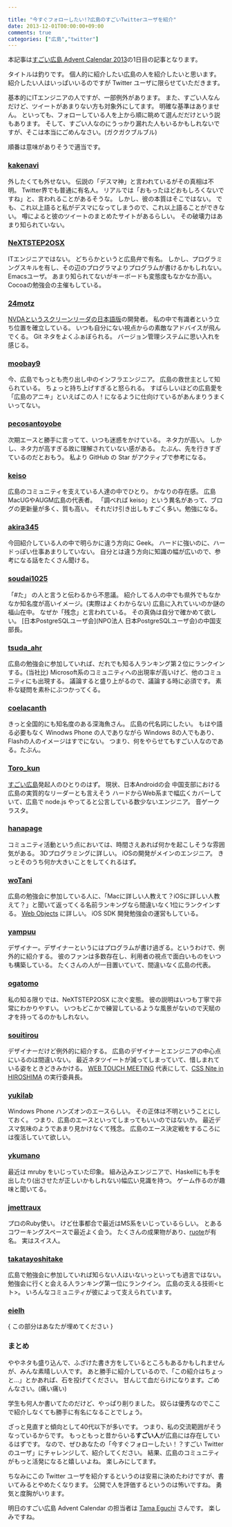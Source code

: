 ```yaml
---

title: "今すぐフォローしたい!?広島のすごいTwitterユーザを紹介"
date: 2013-12-01T00:00:00+09:00
comments: true
categories: ["広島","twitter"]
---
```


本記事は[すごい広島 Advent Calendar 2013](http://www.adventar.org/calendars/74)の1日目の記事となります。

タイトルは釣りです。
個人的に紹介したい広島の人を紹介したいと思います。
紹介したい人はいっぱいいるのですが Twitter ユーザに限らせていただきます。

基本的にITエンジニアの人ですが、一部例外があります。
また、すごい人なんだけど、ツイートがあまりない方も対象外にしてます。
明確な基準はありません。
といっても、フォローしている人を上から順に眺めて選んだだけという説もあります。
そして、すごい人なのにうっかり漏れた人もいるかもしれないですが、そこは本当にごめんなさい。(ガクガクブルブル)

順番は意味がありそうで適当です。


### [kakenavi](https://twitter.com/kakenavi)

外したくても外せない。
伝説の「デスマ神」と言われているがその真相は不明。
Twitter界でも普通に有名人。
リアルでは「おもったほどおもしろくないですね」と、言われることがあるそうな。
しかし、彼の本質はそこではない。
でも、これ以上語ると私がデスマになってしまうので、これ以上語ることができない。
噂によると彼のツイートのまとめたサイトがあるらしい。
その破壊力はあまり知られていない。


### [NeXTSTEP2OSX](https://twitter.com/NeXTSTEP2OSX)

ITエンジニアではない。
どちらかというと広島弁で有名。
しかし、プログラミングスキルを有し、その辺のプログラマよりプログラムが書けるかもしれない。
Emacsユーザ。
あまり知られてないがキーボードも変態度もなかなか高い。
Cocoaの勉強会の主催もしている。


### [24motz](https://twitter.com/24motz)

[NVDAというスクリーンリーダの日本語版](http://sourceforge.jp/projects/nvdajp/)の開発者。
私の中で有識者という立ち位置を確立している。
いつも自分にない視点からの素敵なアドバイスが飛んでくる。
Git ネタをよくふぁぼられる。
バージョン管理システムに思い入れを感じる。


### [moobay9](https://twitter.com/moobay9)

今、広島でもっとも売り出し中のインフラエンジニア。
広島の救世主として知られている。
ちょっと持ち上げすぎると怒られる。
すばらしいほどの広島愛を「広島のアニキ」といえばこの人！になるように仕向けているがあんまりうまくいってない。


### [pecosantoyobe](https://twitter.com/pecosantoyobe)

次期エースと勝手に言ってて、いつも迷惑をかけている。
ネタ力が高い。
しかし、ネタ力が高すぎる故に理解されていない感がある。
たぶん、先を行きすぎているのだとおもう。
私より GitHub の Star がアクティブで参考になる。


### [keiso](https://twitter.com/keiso)

広島のコミュニティを支えている人達の中でひとり。
かなりの存在感。
広島MacUGやAUGM広島の代表者。
「調べれば keiso」という異名があって、ブログの更新量が多く、質も高い。
それだけ引き出しもすごく多い。勉強になる。


### [akira345](https://twitter.com/akira345)

今回紹介している人の中で明らかに違う方向に Geek。
ハードに強いのに、ハードっぽい仕事あまりしていない。
自分とは違う方向に知識の幅が広いので、参考になる話をたくさん聞ける。


### [soudai1025](https://twitter.com/soudai1025)

「#た」 の人と言うと伝わるから不思議。
紹介してる人の中でも県外でもなかなか知名度が高いイメージ。(実際はよくわからない)
広島に入れていいのか謎の福山在中。
なぜか「残念」と言われている。
その真偽は自分で確かめて欲しい。
[日本PostgreSQLユーザ会](NPO法人 日本PostgreSQLユーザ会)の中国支部長。


### [tsuda_ahr](https://twitter.com/tsuda_ahr)

広島の勉強会に参加していれば、だれでも知る人ランキング第２位にランクインする。(当社比)
Microsoft系のコミュニティへの出現率が高いけど、他のコミュニティにも出現する。
議論すると盛り上がるので、議論する時に必須です。
素朴な疑問を素朴にぶつかってくる。


### [coelacanth](https://twitter.com/coelacanth)

きっと全国的にも知名度のある深海魚さん。
広島の代名詞にしたい。
もはや語る必要もなく Winodws Phone の人でありながら Windows 8の人でもあり、Flashの人のイメージはすでにない。
つまり、何をやらせてもすごい人なのである。たぶん。


### [Toro_kun](https://twitter.com/Toro_kun)

[すごい広島](http://great-h.github.io/)発起人のひとりのはず。
現状、日本Androidの会 中国支部における広島の実質的なリーダーとも言えそう
ハードからWeb系まで幅広くカバーしていて、広島で node.js やってると公言している数少ないエンジニア。
音ゲークラスタ。


### [hanapage](https://twitter.com/hanapage)

コミュニティ活動という点においては、時間さえあれば何かを起こしそうな雰囲気がある。
3Dプログラミングに詳しい。
iOSの開発がメインのエンジニア。
きっとそのうち何か大きいことをしてくれるはず。


### [woTani](https://twitter.com/woTani)

広島の勉強会に参加している人に、「Macに詳しい人教えて？iOSに詳しい人教えて？」と聞いて返ってくる名前ランキングなら間違いなく1位にランクインする。
[Web Objects](http://ja.wikipedia.org/wiki/WebObjects) に詳しい。
iOS SDK 開発勉強会の運営もしている。


### [yampuu](https://twitter.com/yampuu)

デザイナー。デザイナーというにはプログラムが書け過ぎる。というわけで、例外的に紹介する。
彼のファンは多数存在し、利用者の視点で面白いものをいつも構築している。
たくさんの人が一目置いていて、間違いなく広島の代表。


### [ogatomo](https://twitter.com/ogatomo)

私の知る限りでは、NeXTSTEP2OSX に次ぐ変態。
彼の説明はいつも丁寧で非常にわかりやすい。
いつもどこかで練習しているような風景がないので天賦の才を持ってるのかもしれない。


### [souitirou](https://twitter.com/souitirou)

デザイナーだけど例外的に紹介する。
広島のデザイナーとエンジニアの中心点にいるのは間違いない。
最近ネタツイートが減ってしまっていて、惜しまれている姿をときどきみかける。
[WEB TOUCH MEETING](http://webtouchmeeting.com/) 代表にして、[CSS Nite in HIROSHIMA](http://cssnite.webtouchmeeting.com/) の実行委員長。


### [yukilab](https://twitter.com/yukilab)

Windows Phone ハンズオンのエースらしい。
その正体は不明ということにしておく。
つまり、広島のエースといってしまってもいいのではないか。
最近デスマ気味のようであまり見かけなくて残念。
広島のエース決定戦をするころには復活していて欲しい。


### [ykumano](https://twitter.com/ykumano)

最近は mruby をいじっていた印象。
組み込みエンジニアで、Haskellにも手を出したり(出させたが正しいかもしれない)幅広い見識を持つ。
ゲーム作るのが趣味と聞いてる。


### [jmettraux](https://twitter.com/jmettraux)

プロのRuby使い。
けど仕事都合で最近はMS系をいじっているらしい。
とあるコワーキングスペースで最近よく会う。
たくさんの成果物があり、[ruote](http://ruote.rubyforge.org/)が有名。
実はスイス人。


### [takatayoshitake](https://twitter.com/takatayoshitake)

広島で勉強会に参加していれば知らない人はいないっといっても過言ではない。
勉強会に行くと会える人ランキング第一位にランクイン。
広島の支える技術<ヒト>。
いろんなコミュニティが彼によって支えられています。


### [eielh](https://twitter.com/eielh)

{ この部分はあなたが埋めてください }


### まとめ

ややネタも盛り込んで、ふざけた書き方をしているところもあるかもしれませんが、みんな素晴しい人です。
あと勝手に紹介しているので、「この紹介はちょっと…」とかあれば、石を投げてください。
甘んじて血だらけになります。ごめんなさい。(痛い痛い)

学生も何人か書いてたのだけど、やっぱり削りました。
奴らは優秀なのでここで紹介しなくても勝手に有名になることでしょう。

ざっと見直すと傾向として40代以下が多いです。
つまり、私の交流範囲がそうなっているからです。
もっともっと昔からいる**すごい人**が広島には存在しているはずです。
なので、ぜひあなたの「今すぐフォローしたい！？すごい Twitter のユーザ」にチャレンジして、紹介してください。
結果、広島のコミュニティがもっと活発になると嬉しいよね。
楽しみにしてます。

ちなみにこの Twitter ユーザを紹介するというのは安易に決めたわけですが、書いてみるとやめたくなります。
公開で人を評価するというのは怖いですね。
勇気と度胸がいります。


明日のすごい広島 Advent Calendar の担当者は [Tama Eguchi](http://www.adventar.org/users/327?year=2013) さんです。
楽しみですね。
